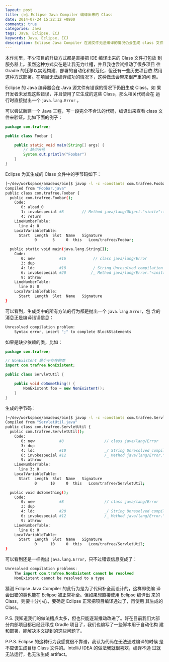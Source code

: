 ```yaml
---
layout: post
title: 小心 Eclipse Java Compiler 编译出来的 Class
date: 2014-07-24 15:22:12 +0800
comments: true
categories: Java
tags: Java, Eclipse, ECJ
keywords: Java, Eclipse, ECJ
description: Eclipse Java Compiler 在源文件无法编译的情况仍会生成 class 文件，如果直接使用这样的 class 可能会带来很多问题。
---
```


本作坊里，不少项目的升级方式都是直接把 IDE 编译出来的 Class 文件打包放
到服务器上。虽然这种方式实在是让我无力吐槽，并且我也尝试推动了很多项目
往 Gradle 的迁移以实现构建、部署的自动化和规范化，但还有一些历史项目依
然用这种方式部署。在项目无法编译成功的情况下，这种做法会带来很严重的问
题。

Eclipse 的 Java 编译器会在 Java 源文件有错误的情况下仍旧生成 Class。如
果开发者未发现这些错误，并且使用了它生成的这些 Class，那么相关代码会在
运行时直接抛出一个 `java.lang.Error` 。

<!--more-->

可以尝试新建一个 Java 工程，写一段完全不合法的代码，编译出来查看 class
文件来验证。比如下面的例子：


```java
package com.trafree;

public class Foobar {

    public static void main(String[] args) {
        // 缺少分号
        System.out.println("Foobar")
    }
}
```


Eclipse 为其生成的 Class 文件中的字节码如下：


```sh
[~/dev/workspace/amadeus/bin]$ javap -l -c -constants com.trafree.Foobar                                               
Compiled from "Foobar.java"
public class com.trafree.Foobar {
  public com.trafree.Foobar();
    Code:
       0: aload_0       
       1: invokespecial #8        // Method java/lang/Object."<init>":()V
       4: return        
    LineNumberTable:
      line 4: 0
    LocalVariableTable:
      Start  Length  Slot  Name   Signature
             0       5     0  this   Lcom/trafree/Foobar;

  public static void main(java.lang.String[]);
    Code:
       0: new           #16            // class java/lang/Error
       3: dup           
       4: ldc           #18           _/ String Unresolved compilation problem: \n\tSyntax error, insert \";\" to complete BlockStatements\n
       6: invokespecial #20           /_ Method java/lang/Error."<init>":(Ljava/lang/String;)V
       9: athrow        
    LineNumberTable:
      line 8: 0
    LocalVariableTable:
      Start  Length  Slot  Name   Signature
}
```


可以看到，生成类中的所有方法的行为都是抛出一个 `java.lang.Error`，包
含的消息正是编译错误信息：


```java
Unresolved compilation problem:
    Syntax error, insert ";" to complete BlockStatements
```

如果是缺少依赖的类，比如：


```java
package com.trafree;

// NonExistent 是个不存在的类
import com.trafree.NonExistent;

public class ServletUtil {

    public void doSomething() {
        NonExistent foo = new NonExistent();
    }
}
```


生成的字节码：


```sh
[~/dev/workspace/amadeus/bin]$ javap -l -c -constants com.trafree.ServletUtil                                          
Compiled from "ServletUtil.java"
public class com.trafree.ServletUtil {
  public com.trafree.ServletUtil();
    Code:
       0: new           #8                  // class java/lang/Error
       3: dup           
       4: ldc           #10                 _/ String Unresolved compilation problems: \n\tThe import com.trafree.NonExistent cannot be resolved\n\tNonExistent cannot be resolved to a type\n\tNonExistent cannot be resolved to a type\n
       6: invokespecial #12                 /_ Method java/lang/Error."<init>":(Ljava/lang/String;)V
       9: athrow        
    LineNumberTable:
      line 3: 0
    LocalVariableTable:
      Start  Length  Slot  Name   Signature
             0      10     0  this   Lcom/trafree/ServletUtil;

  public void doSomething();
    Code:
       0: new           #8                  // class java/lang/Error
       3: dup           
       4: ldc           #20                 _/ String Unresolved compilation problems: \n\tNonExistent cannot be resolved to a type\n\tNonExistent cannot be resolved to a type\n
       6: invokespecial #12                 /_ Method java/lang/Error."<init>":(Ljava/lang/String;)V
       9: athrow        
    LineNumberTable:
      line 8: 0
    LocalVariableTable:
      Start  Length  Slot  Name   Signature
             0      10     0  this   Lcom/trafree/ServletUtil;
}

```


可以看到还是一样抛出 `java.lang.Error`，只不过错误信息变成了：


```java
Unresolved compilation problems:
    The import com.trafree.NonExistent cannot be resolved
    NonExistent cannot be resolved to a type
```

猜测 Eclipse Java Compiler 的此行为是为了代码补全而设计的，这样即使编
译会出错的类也能在 Eclipse 被正常补全。但如果想直接使用 Eclipse 编译出
来的 Class，则要十分小心，要确定 Eclipse 正常把项目编译通过了，再使用
其生成的 Class。

P.S. 我知道我们的做法槽点太多，但也只能逐渐推动改进了。好在目前我们大部
分内部项目都已经迁移成 Gradle 项目了，我们也编写了一些脚本用于自动化构
建和部署，能解决本文提到的这些问题了。

P.P.S. Eclipse 的这种行为我感觉很不靠谱，我认为代码在无法通过编译的时候
是不应该生成目标 Class 文件的。IntelliJ IDEA 的做法我就很喜欢，编译不通
过就无法运行，也无法生成 artifact。
